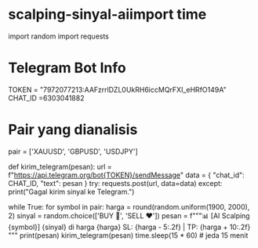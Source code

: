 # scalping-sinyal-aiimport time
import random
import requests

# Telegram Bot Info
TOKEN = "7972077213:AAFzrrlDZL0UkRH6iccMQrFXI_eHRfO149A"
CHAT_ID =6303041882

# Pair yang dianalisis
pair = ['XAUUSD', 'GBPUSD', 'USDJPY']

def kirim_telegram(pesan):
    url = f"https://api.telegram.org/bot{TOKEN}/sendMessage"
    data = {
        "chat_id": CHAT_ID,
        "text": pesan
    }
    try:
        requests.post(url, data=data)
    except:
        print("Gagal kirim sinyal ke Telegram.")

while True:
    for symbol in pair:
        harga = round(random.uniform(1900, 2000), 2)
        sinyal = random.choice(['BUY 💚', 'SELL ❤️'])
        pesan = f"""📊 [AI Scalping {symbol}]
{sinyal} di harga {harga}
SL: {harga - 5:.2f} | TP: {harga + 10:.2f}
"""
        print(pesan)
        kirim_telegram(pesan)
    time.sleep(15 * 60)  # jeda 15 menit
